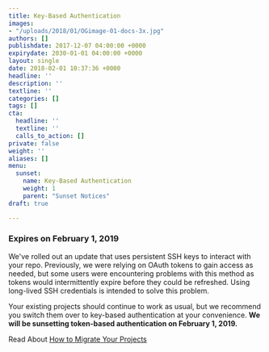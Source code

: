 ```yaml
---
title: Key-Based Authentication
images:
- "/uploads/2018/01/OGimage-01-docs-3x.jpg"
authors: []
publishdate: 2017-12-07 04:00:00 +0000
expirydate: 2030-01-01 04:00:00 +0000
layout: single
date: 2018-02-01 10:37:36 +0000
headline: ''
description: ''
textline: ''
categories: []
tags: []
cta:
  headline: ''
  textline: ''
  calls_to_action: []
private: false
weight: ''
aliases: []
menu:
  sunset:
    name: Key-Based Authentication
    weight: 1
    parent: "Sunset Notices"
draft: true

---
```


### Expires on February 1, 2019

We've rolled out an update that uses persistent SSH keys to interact with your repo. Previously, we were relying on OAuth tokens to gain access as needed, but some users were encountering problems with this method as tokens would intermittently expire before they could be refreshed. Using long-lived SSH credentials is intended to solve this problem.

Your existing projects should continue to work as usual, but we recommend you switch them over to key-based authentication at your convenience. **We will be sunsetting token-based authentication on February 1, 2019.**

Read About [How to Migrate Your Projects](https://forestry.io/blog/migrating-to-key-based-authentication/)